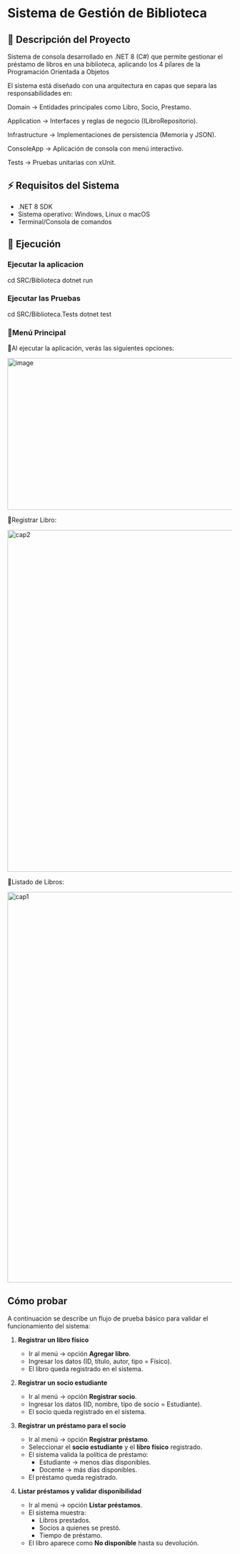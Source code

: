 # Sistema de Gestión de Biblioteca

## 📖 Descripción del Proyecto

Sistema de consola desarrollado en .NET 8 (C#) que permite gestionar el préstamo de libros en una biblioteca, aplicando los 4 pilares de la Programación Orientada a Objetos

El sistema está diseñado con una arquitectura en capas que separa las responsabilidades en:

Domain → Entidades principales como Libro, Socio, Prestamo.

Application → Interfaces y reglas de negocio (ILibroRepositorio).

Infrastructure → Implementaciones de persistencia (Memoria y JSON).

ConsoleApp → Aplicación de consola con menú interactivo.

Tests → Pruebas unitarias con xUnit.


## ⚡ Requisitos del Sistema

- .NET 8 SDK
- Sistema operativo: Windows, Linux o macOS
- Terminal/Consola de comandos

## 🚀 Ejecución

### Ejecutar la aplicacion

cd SRC/Biblioteca
dotnet run

### Ejecutar las Pruebas

cd SRC/Biblioteca.Tests
dotnet test


### 📌Menú Principal

📌Al ejecutar la aplicación, verás las siguientes opciones:

<img width="1052" height="340" alt="image" src="https://github.com/user-attachments/assets/55faea31-75d7-4510-83e9-55f39307d3a6" />



📌Registrar Libro:

<img width="1371" height="766" alt="cap2" src="https://github.com/user-attachments/assets/b86665e9-acdd-4f4e-8d74-34b61ae56df5" />



📌Listado de Libros:

<img width="1443" height="875" alt="cap1" src="https://github.com/user-attachments/assets/ffb602d6-7703-46fb-9a69-2faa24f47aee" />

## Cómo probar

A continuación se describe un flujo de prueba básico para validar el funcionamiento del sistema:

1. **Registrar un libro físico**
   - Ir al menú → opción **Agregar libro**.
   - Ingresar los datos (ID, título, autor, tipo = Físico).
   - El libro queda registrado en el sistema.

2. **Registrar un socio estudiante**
   - Ir al menú → opción **Registrar socio**.
   - Ingresar los datos (ID, nombre, tipo de socio = Estudiante).
   - El socio queda registrado en el sistema.

3. **Registrar un préstamo para el socio**
   - Ir al menú → opción **Registrar préstamo**.
   - Seleccionar el **socio estudiante** y el **libro físico** registrado.
   - El sistema valida la política de préstamo:
     - Estudiante → menos días disponibles.
     - Docente → más días disponibles.
   - El préstamo queda registrado.

4. **Listar préstamos y validar disponibilidad**
   - Ir al menú → opción **Listar préstamos**.
   - El sistema muestra:
     - Libros prestados.
     - Socios a quienes se prestó.
     - Tiempo de préstamo.
   - El libro aparece como **No disponible** hasta su devolución.


